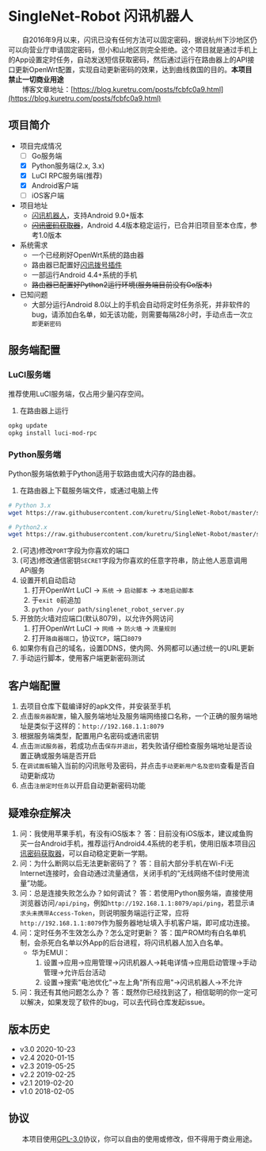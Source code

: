 # SingleNet-Robot 闪讯机器人

　　自2016年9月以来，闪讯已没有任何方法可以固定密码，据说杭州下沙地区仍可以向营业厅申请固定密码，但小和山地区则完全拒绝。这个项目就是通过手机上的App设置定时任务，自动发送短信获取密码，然后通过运行在路由器上的API接口更新OpenWrt配置，实现自动更新密码的效果，达到曲线救国的目的。**本项目禁止一切商业用途**  
　　博客文章地址：[https://blog.kuretru.com/posts/fcbfc0a9.html](https://blog.kuretru.com/posts/fcbfc0a9.html)  

## 项目简介

* 项目完成情况
  * [ ] Go服务端
  * [x] Python服务端(2.x, 3.x)
  * [x] LuCI RPC服务端(推荐)
  * [X] Android客户端
  * [ ] iOS客户端
* 项目地址
  * [闪讯机器人](https://github.com/kuretru/SingleNet-Robot)，支持Android 9.0+版本
  * ~~[闪讯密码获取器](https://github.com/kuretru/SingleNet-Password)~~，Android 4.4版本稳定运行，已合并旧项目至本仓库，参考1.0版本
* 系统需求
  * 一个已经刷好OpenWrt系统的路由器
  * 路由器已配置好[闪讯拨号插件](https://github.com/miao1007/Openwrt-NetKeeper)
  * 一部运行Android 4.4+系统的手机
  * ~~路由器已配置好Python2运行环境(服务端目前没有Go版本)~~
* 已知问题
  * 大部分运行Android 8.0以上的手机会自动将定时任务杀死，并非软件的bug，请添加白名单，如无该功能，则需要每隔28小时，手动点击一次`立即更新密码`

## 服务端配置

### LuCI服务端

推荐使用LuCI服务端，仅占用少量闪存空间。

1. 在路由器上运行

```bash
opkg update
opkg install luci-mod-rpc
```

### Python服务端

Python服务端依赖于Python适用于软路由或大闪存的路由器。

1. 在路由器上下载服务端文件，或通过电脑上传

```bash
# Python 3.x
wget https://raw.githubusercontent.com/kuretru/SingleNet-Robot/master/server/Python/singlenet_robot_server.py -O singlenet_robot_server.py

# Python2.x
wget https://raw.githubusercontent.com/kuretru/SingleNet-Robot/master/server/Python/singlenet_robot_server.py2 -O singlenet_robot_server.py
```

2. (可选)修改`PORT`字段为你喜欢的端口
3. (可选)修改通信密钥`SECRET`字段为你喜欢的任意字符串，防止他人恶意调用APi服务
4. 设置开机自动启动
   1. 打开OpenWrt LuCI -> `系统` -> `启动脚本` -> `本地启动脚本`
   2. 于`exit 0`前追加
   3. `python /your path/singlenet_robot_server.py`
5. 开放防火墙对应端口(默认8079)，以允许外网访问
   1. 打开OpenWrt LuCI -> `网络` -> `防火墙` -> `流量规则`
   2. 打开`路由器端口`，协议`TCP`，端口`8079`
6. 如果你有自己的域名，设置DDNS，使内网、外网都可以通过统一的URL更新
7. 手动运行脚本，使用客户端更新密码测试

## 客户端配置

1. 去项目仓库下载编译好的apk文件，并安装至手机
2. 点击`服务器配置`，输入服务端地址及服务端网络接口名称，一个正确的服务端地址是类似于这样的：`http://192.168.1.1:8079`
3. 根据服务端类型，配置用户名密码或通讯密钥
4. 点击`测试服务器`，若成功点击`保存并退出`，若失败请仔细检查服务端地址是否设置正确或服务端是否开启
5. 在`调试面板`输入当前的闪讯账号及密码，并点击`手动更新用户名及密码`查看是否自动更新成功
6. 点击`注册定时任务`以开启自动更新密码功能

## 疑难杂症解决

1. 问：我使用苹果手机，有没有iOS版本？
   答：目前没有iOS版本，建议咸鱼购买一台Android手机，推荐运行Android4.4系统的老手机，使用旧版本项目[闪讯密码获取器](https://github.com/kuretru/SingleNet-Password)，可以自动稳定更新一学期。
2. 问：为什么断网以后无法更新密码了？
   答：目前大部分手机在Wi-Fi无Internet连接时，会自动通过流量通信，关闭手机的“无线网络不佳时使用流量”功能。
3. 问：总是连接失败怎么办？如何调试？
   答：若使用Python服务端，直接使用浏览器访问`/api/ping`，例如`http://192.168.1.1:8079/api/ping`，若显示`请求头未携带Access-Token`，则说明服务端运行正常，应将`http://192.168.1.1:8079`作为服务器地址填入手机客户端，即可成功连接。
4. 问：定时任务不生效怎么办？怎么定时更新？
   答：国产ROM均有白名单机制，会杀死白名单以外App的后台进程，将闪讯机器人加入白名单。
   * 华为EMUI：
     1. 设置->应用->应用管理->闪讯机器人->耗电详情->应用启动管理->手动管理->允许后台活动
     2. 设置->搜索"电池优化"->左上角"所有应用"->闪讯机器人->不允许
5. 问：我还有其他问题怎么办？
   答：既然你已经找到这了，相信聪明的你一定可以解决，如果发现了软件的bug，可以去代码仓库发起issue。

## 版本历史

* v3.0 2020-10-23
* v2.4 2020-01-15
* v2.3 2019-05-25
* v2.2 2019-02-25
* v2.1 2019-02-20
* v1.0 2018-02-05

## 协议

　　本项目使用[GPL-3.0](https://www.gnu.org/licenses/gpl-3.0.en.html)协议，你可以自由的使用或修改，但不得用于商业用途。
